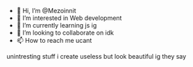 - 👋 Hi, I’m @Mezoinnit
- 👀 I’m interested in Web development
- 🌱 I’m currently learning js ig
- 💞️ I’m looking to collaborate on idk
- 📫 How to reach me ucant

unintresting stuff i create useless but look beautiful ig they say
